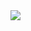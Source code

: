 <img src="https://github-readme-stats.vercel.app/api/top-langs/?username=yopopova" />

<!---
yopopova/yopopova is a ✨ special ✨ repository because its `README.md` (this file) appears on your GitHub profile.
You can click the Preview link to take a look at your changes.
--->
